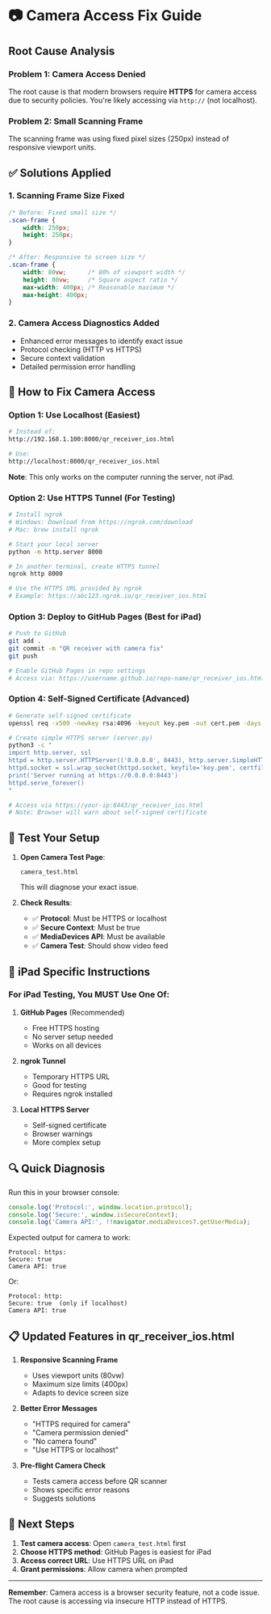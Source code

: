 # 📷 Camera Access Fix Guide

## Root Cause Analysis

### Problem 1: Camera Access Denied
The root cause is that modern browsers require **HTTPS** for camera access due to security policies. You're likely accessing via `http://` (not localhost).

### Problem 2: Small Scanning Frame
The scanning frame was using fixed pixel sizes (250px) instead of responsive viewport units.

## ✅ Solutions Applied

### 1. **Scanning Frame Size Fixed**
```css
/* Before: Fixed small size */
.scan-frame {
    width: 250px;
    height: 250px;
}

/* After: Responsive to screen size */
.scan-frame {
    width: 80vw;      /* 80% of viewport width */
    height: 80vw;     /* Square aspect ratio */
    max-width: 400px; /* Reasonable maximum */
    max-height: 400px;
}
```

### 2. **Camera Access Diagnostics Added**
- Enhanced error messages to identify exact issue
- Protocol checking (HTTP vs HTTPS)
- Secure context validation
- Detailed permission error handling

## 🚀 How to Fix Camera Access

### Option 1: Use Localhost (Easiest)
```bash
# Instead of:
http://192.168.1.100:8000/qr_receiver_ios.html

# Use:
http://localhost:8000/qr_receiver_ios.html
```
**Note**: This only works on the computer running the server, not iPad.

### Option 2: Use HTTPS Tunnel (For Testing)
```bash
# Install ngrok
# Windows: Download from https://ngrok.com/download
# Mac: brew install ngrok

# Start your local server
python -m http.server 8000

# In another terminal, create HTTPS tunnel
ngrok http 8000

# Use the HTTPS URL provided by ngrok
# Example: https://abc123.ngrok.io/qr_receiver_ios.html
```

### Option 3: Deploy to GitHub Pages (Best for iPad)
```bash
# Push to GitHub
git add .
git commit -m "QR receiver with camera fix"
git push

# Enable GitHub Pages in repo settings
# Access via: https://username.github.io/repo-name/qr_receiver_ios.html
```

### Option 4: Self-Signed Certificate (Advanced)
```bash
# Generate self-signed certificate
openssl req -x509 -newkey rsa:4096 -keyout key.pem -out cert.pem -days 365 -nodes

# Create simple HTTPS server (server.py)
python3 -c "
import http.server, ssl
httpd = http.server.HTTPServer(('0.0.0.0', 8443), http.server.SimpleHTTPRequestHandler)
httpd.socket = ssl.wrap_socket(httpd.socket, keyfile='key.pem', certfile='cert.pem', server_side=True)
print('Server running at https://0.0.0.0:8443')
httpd.serve_forever()
"

# Access via https://your-ip:8443/qr_receiver_ios.html
# Note: Browser will warn about self-signed certificate
```

## 🧪 Test Your Setup

1. **Open Camera Test Page**:
   ```
   camera_test.html
   ```
   This will diagnose your exact issue.

2. **Check Results**:
   - ✅ **Protocol**: Must be HTTPS or localhost
   - ✅ **Secure Context**: Must be true
   - ✅ **MediaDevices API**: Must be available
   - ✅ **Camera Test**: Should show video feed

## 📱 iPad Specific Instructions

### For iPad Testing, You MUST Use One Of:

1. **GitHub Pages** (Recommended)
   - Free HTTPS hosting
   - No server setup needed
   - Works on all devices

2. **ngrok Tunnel**
   - Temporary HTTPS URL
   - Good for testing
   - Requires ngrok installed

3. **Local HTTPS Server**
   - Self-signed certificate
   - Browser warnings
   - More complex setup

## 🔍 Quick Diagnosis

Run this in your browser console:
```javascript
console.log('Protocol:', window.location.protocol);
console.log('Secure:', window.isSecureContext);
console.log('Camera API:', !!navigator.mediaDevices?.getUserMedia);
```

Expected output for camera to work:
```
Protocol: https:
Secure: true
Camera API: true
```

Or:
```
Protocol: http:
Secure: true  (only if localhost)
Camera API: true
```

## 📋 Updated Features in qr_receiver_ios.html

1. **Responsive Scanning Frame**
   - Uses viewport units (80vw)
   - Maximum size limits (400px)
   - Adapts to device screen size

2. **Better Error Messages**
   - "HTTPS required for camera"
   - "Camera permission denied"
   - "No camera found"
   - "Use HTTPS or localhost"

3. **Pre-flight Camera Check**
   - Tests camera access before QR scanner
   - Shows specific error reasons
   - Suggests solutions

## 🎯 Next Steps

1. **Test camera access**: Open `camera_test.html` first
2. **Choose HTTPS method**: GitHub Pages is easiest for iPad
3. **Access correct URL**: Use HTTPS URL on iPad
4. **Grant permissions**: Allow camera when prompted

---

**Remember**: Camera access is a browser security feature, not a code issue. The root cause is accessing via insecure HTTP instead of HTTPS.